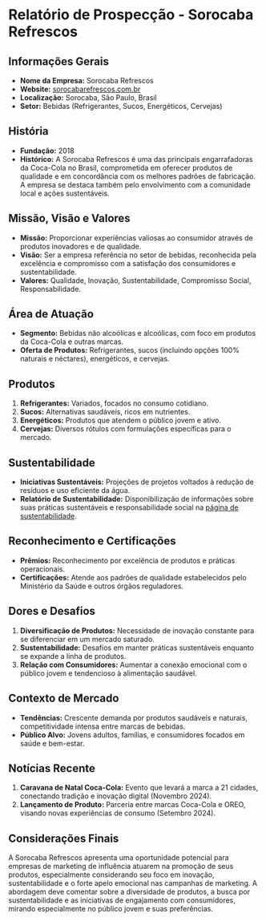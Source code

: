 # Relatório de Prospecção - Sorocaba Refrescos

## Informações Gerais
- **Nome da Empresa:** Sorocaba Refrescos
- **Website:** [sorocabarefrescos.com.br](https://www.sorocabarefrescos.com.br)
- **Localização:** Sorocaba, São Paulo, Brasil
- **Setor:** Bebidas (Refrigerantes, Sucos, Energéticos, Cervejas)

## História
- **Fundação:** 2018
- **Histórico:** A Sorocaba Refrescos é uma das principais engarrafadoras da Coca-Cola no Brasil, comprometida em oferecer produtos de qualidade e em concordância com os melhores padrões de fabricação. A empresa se destaca também pelo envolvimento com a comunidade local e ações sustentáveis.

## Missão, Visão e Valores
- **Missão:** Proporcionar experiências valiosas ao consumidor através de produtos inovadores e de qualidade.
- **Visão:** Ser a empresa referência no setor de bebidas, reconhecida pela excelência e compromisso com a satisfação dos consumidores e sustentabilidade.
- **Valores:** Qualidade, Inovação, Sustentabilidade, Compromisso Social, Responsabilidade.

## Área de Atuação
- **Segmento:** Bebidas não alcoólicas e alcoólicas, com foco em produtos da Coca-Cola e outras marcas.
- **Oferta de Produtos:** Refrigerantes, sucos (incluindo opções 100% naturais e néctares), energéticos, e cervejas.

## Produtos
1. **Refrigerantes:** Variados, focados no consumo cotidiano.
2. **Sucos:** Alternativas saudáveis, ricos em nutrientes.
3. **Energéticos:** Produtos que atendem o público jovem e ativo.
4. **Cervejas:** Diversos rótulos com formulações específicas para o mercado.

## Sustentabilidade
- **Iniciativas Sustentáveis:** Projeções de projetos voltados à redução de resíduos e uso eficiente da água.
- **Relatório de Sustentabilidade:** Disponibilização de informações sobre suas práticas sustentáveis e responsabilidade social na [página de sustentabilidade](https://sorocabarefrescos.com.br/sustentabilidade).

## Reconhecimento e Certificações
- **Prêmios:** Reconhecimento por excelência de produtos e práticas operacionais.
- **Certificações:** Atende aos padrões de qualidade estabelecidos pelo Ministério da Saúde e outros órgãos reguladores.

## Dores e Desafios
1. **Diversificação de Produtos:** Necessidade de inovação constante para se diferenciar em um mercado saturado.
2. **Sustentabilidade:** Desafios em manter práticas sustentáveis enquanto se expande a linha de produtos.
3. **Relação com Consumidores:** Aumentar a conexão emocional com o público jovem e tendencioso à alimentação saudável.

## Contexto de Mercado
- **Tendências:** Crescente demanda por produtos saudáveis e naturais, competitividade intensa entre marcas de bebidas.
- **Público Alvo:** Jovens adultos, famílias, e consumidores focados em saúde e bem-estar.

## Notícias Recente
1. **Caravana de Natal Coca-Cola:** Evento que levará a marca a 21 cidades, conectando tradição e inovação digital (Novembro 2024).
2. **Lançamento de Produto:** Parceria entre marcas Coca-Cola e OREO, visando novas experiências de consumo (Setembro 2024).

## Considerações Finais
A Sorocaba Refrescos apresenta uma oportunidade potencial para empresas de marketing de influência atuarem na promoção de seus produtos, especialmente considerando seu foco em inovação, sustentabilidade e o forte apelo emocional nas campanhas de marketing. A abordagem deve comentar sobre a diversidade de produtos, a busca por sustentabilidade e as iniciativas de engajamento com consumidores, mirando especialmente no público jovem e suas preferências.